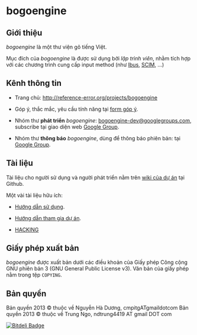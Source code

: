 # bogoengine

## Giới thiệu

*bogoengine* là một thư viện gõ tiếng Việt.

Mục đích của *bogoengine* là được sử dụng bởi *lập trình viên*, nhằm tích hợp
với các chương trình cung cấp input method (như
[Ibus](http://code.google.com/p/ibus/),
[SCIM](http://sourceforge.net/projects/scim/), ...)

## Kênh thông tin

* Trang chủ: <http://reference-error.org/projects/bogoengine>

* Góp ý, thắc mắc, yêu cầu tính năng tại [form góp ý](http://goo.gl/Vcqn1n).

* Nhóm thư **phát triển** *bogoengine*:
  <bogoengine-dev@googlegroups.com>, subscribe tại giao diện web
  [Google Group](http://groups.google.com/group/bogoengine-dev/).

* Nhóm thư **thông báo** *bogoengine*, dùng để thông báo phiên bản: tại
  [Google Group](http://groups.google.com/group/bogoengine-announce/).

## Tài liệu

Tài liệu cho người sử dụng và người phát triển nằm trên
[wiki của dự án](https://github.com/cmpitg/bogoengine/wiki) tại
Github.

Một vài tài liệu hữu ích:

* [Hướng dẫn sử dụng](https://github.com/cmpitg/bogoengine/wiki#d%C3%A0nh-cho-ng%C6%B0%E1%BB%9Di-s%E1%BB%AD-d%E1%BB%A5ng-bogoengine).

* [Hướng dẫn tham gia dự án](https://github.com/cmpitg/bogoengine/wiki#d%C3%A0nh-cho-ng%C6%B0%E1%BB%9Di-ph%C3%A1t-tri%E1%BB%83n-bogoengine).

* [HACKING](HACKING.md)

## Giấy phép xuất bản

*bogoengine* được xuất bản dưới các điều khoản của Giấy phép Công cộng GNU
phiên bản 3 (GNU General Public License v3).  Văn bản của giấy phép nằm trong
tệp `COPYING`.

## Bản quyền

Bản quyền 2013 © thuộc về Nguyễn Hà Dương, cmpitgATgmaildotcom
Bản quyền 2013 © thuộc về Trung Ngo, ndtrung4419 AT gmail DOT com

[![Bitdeli Badge](https://d2weczhvl823v0.cloudfront.net/lewtds/bogo-c/trend.png)](https://bitdeli.com/free "Bitdeli Badge")
